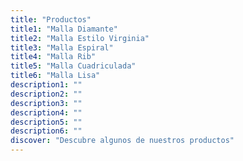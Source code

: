 ```yaml
---
title: "Productos"
title1: "Malla Diamante"
title2: "Malla Estilo Virginia"
title3: "Malla Espiral"
title4: "Malla Rib"
title5: "Malla Cuadriculada"
title6: "Malla Lisa"
description1: ""
description2: ""
description3: ""
description4: ""
description5: ""
description6: ""
discover: "Descubre algunos de nuestros productos"
---
```

